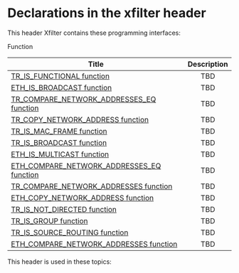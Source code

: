 # Declarations in the xfilter header
This header Xfilter contains these programming interfaces:

Function

| Title        | Description    |
| ------------- |:-------------:|
| [TR_IS_FUNCTIONAL function](nf-xfilter-tr-is-functional.md) | TBD |
| [ETH_IS_BROADCAST function](nf-xfilter-eth-is-broadcast.md) | TBD |
| [TR_COMPARE_NETWORK_ADDRESSES_EQ function](nf-xfilter-tr-compare-network-addresses-eq.md) | TBD |
| [TR_COPY_NETWORK_ADDRESS function](nf-xfilter-tr-copy-network-address.md) | TBD |
| [TR_IS_MAC_FRAME function](nf-xfilter-tr-is-mac-frame.md) | TBD |
| [TR_IS_BROADCAST function](nf-xfilter-tr-is-broadcast.md) | TBD |
| [ETH_IS_MULTICAST function](nf-xfilter-eth-is-multicast.md) | TBD |
| [ETH_COMPARE_NETWORK_ADDRESSES_EQ function](nf-xfilter-eth-compare-network-addresses-eq.md) | TBD |
| [TR_COMPARE_NETWORK_ADDRESSES function](nf-xfilter-tr-compare-network-addresses.md) | TBD |
| [ETH_COPY_NETWORK_ADDRESS function](nf-xfilter-eth-copy-network-address.md) | TBD |
| [TR_IS_NOT_DIRECTED function](nf-xfilter-tr-is-not-directed.md) | TBD |
| [TR_IS_GROUP function](nf-xfilter-tr-is-group.md) | TBD |
| [TR_IS_SOURCE_ROUTING function](nf-xfilter-tr-is-source-routing.md) | TBD |
| [ETH_COMPARE_NETWORK_ADDRESSES function](nf-xfilter-eth-compare-network-addresses.md) | TBD |

This header is used in these topics:

